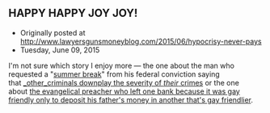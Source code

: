 ## HAPPY HAPPY JOY JOY!

 * Originally posted at http://www.lawyersgunsmoneyblog.com/2015/06/hypocrisy-never-pays
 * Tuesday, June 09, 2015

I'm not sure which story I enjoy more — the one about the man who requested a "[summer break](http://www.salon.com/2015/05/06/dinesh\_dsouzas\_request\_for\_a\_summer\_break\_from\_community\_service\_gets\_slapped\_down\_by\_federal\_judge/)" from his federal conviction saying that [_other_criminals downplay the severity of _their_ crimes](http://www.salon.com/2015/06/09/dinesh\_dsouza\_boasts\_to\_fox\_news\_im\_using\_my\_community\_service\_hours\_to\_indoctrinate\_immigrants\_against\_obama/) or the one about [the evangelical preacher who left one bank because it was gay friendly only to deposit his father's money in another that's gay friendlier](http://www.salon.com/2015/06/09/franklin\_graham\_leaves\_gay\_friendly\_wells\_fargo\_for\_gay\_friendlier\_north\_carolina\_bank/).